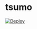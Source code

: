 # tsumo

[![Deploy](https://github.com/yishn/tsumo/actions/workflows/deploy.yml/badge.svg)](https://github.com/yishn/tsumo/actions/workflows/deploy.yml)
